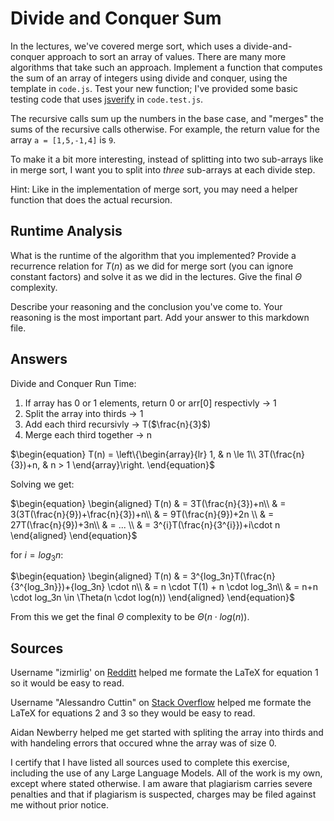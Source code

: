 # Divide and Conquer Sum

In the lectures, we've covered merge sort, which uses a divide-and-conquer
approach to sort an array of values. There are many more algorithms that take
such an approach. Implement a function that computes the sum of an array of
integers using divide and conquer, using the template in `code.js`. Test your
new function; I've provided some basic testing code that uses
[jsverify](https://jsverify.github.io/) in `code.test.js`.

The recursive calls sum up the numbers in the base case, and "merges" the sums
of the recursive calls otherwise. For example, the return value for the array `a
= [1,5,-1,4]` is `9`.

To make it a bit more interesting, instead of splitting into two sub-arrays like
in merge sort, I want you to split into *three* sub-arrays at each divide step.

Hint: Like in the implementation of merge sort, you may need a helper function
that does the actual recursion.

## Runtime Analysis

What is the runtime of the algorithm that you implemented? Provide a recurrence
relation for $T(n)$ as we did for merge sort (you can ignore constant factors)
and solve it as we did in the lectures. Give the final $\Theta$ complexity.

Describe your reasoning and the conclusion you've come to. Your reasoning is the
most important part. Add your answer to this markdown file.


## Answers
Divide and Conquer Run Time:
1. If array has 0 or 1 elements, return 0 or arr[0] respectivly $\rightarrow$ 1
2. Split the array into thirds $\rightarrow$ 1
3. Add each third recursivly $\rightarrow$ T($\frac{n}{3}$)
4. Merge each third together $\rightarrow$ n


$\begin{equation}
 T(n) =
   \left\{\begin{array}{lr}
       1, &  n \le 1\\
       3T(\frac{n}{3})+n, & n > 1 
    \end{array}\right.
 \end{equation}$

Solving we get: 

$\begin{equation}
  \begin{aligned}
    T(n) & = 3T(\frac{n}{3})+n\\
         & = 3(3T(\frac{n}{9})+\frac{n}{3})+n\\
         & = 9T(\frac{n}{9})+2n \\
         & = 27T(\frac{n}{9})+3n\\
         & = ... \\
         & = 3^{i}T(\frac{n}{3^{i}})+i\cdot n
  \end{aligned}
\end{equation}$

for $i=log_3n$:

$\begin{equation}
  \begin{aligned}
    T(n) & = 3^{log_3n}T(\frac{n}{3^{log_3n}})+{log_3n} \cdot n\\
         & = n \cdot T(1) + n \cdot log_3n\\
         & = n+n \cdot log_3n \in \Theta(n \cdot log(n))
  \end{aligned}
\end{equation}$

From this we get the final $\Theta$ complexity to be $\Theta(n \cdot log(n))$.

## Sources
Username "izmirlig' on [Redditt](https://www.reddit.com/r/rprogramming/comments/zm7y59/how_to_write_piecewise_function_notation_in_r/) helped me formate the LaTeX for equation 1 so it would be easy to read.

Username "Alessandro Cuttin" on [Stack Overflow](https://stackoverflow.com/questions/2860145/how-can-i-have-linebreaks-in-my-long-latex-equations) helped me formate the LaTeX for equations 2 and 3 so they would be easy to read.

Aidan Newberry helped me get started with spliting the array into thirds and with handeling errors that occured whne the array was of size 0.

I certify that I have listed all sources used to complete this exercise, including the use of any Large Language Models. All of the work is my own, except where stated otherwise. I am aware that plagiarism carries severe penalties and that if plagiarism is suspected, charges may be filed against me without prior notice.